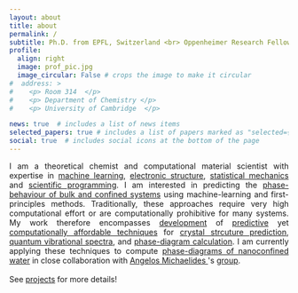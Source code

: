 ```yaml
---
layout: about
title: about
permalink: /
subtitle: Ph.D. from EPFL, Switzerland <br> Oppenheimer Research Fellow @ <a href='https://www.ch.cam.ac.uk/rig/tmi/about'> Department of Chemistry <a>, University of Cambridge, UK <br> Sydney Harvey Junior Research Fellow @ <a href='https://www.chu.cam.ac.uk/'>Churchill College</a>
profile:
  align: right
  image: prof_pic.jpg
  image_circular: False # crops the image to make it circular
#  address: >
#    <p> Room 314  </p>
#    <p> Department of Chemistry </p>
#    <p> University of Cambridge  </p>

news: true  # includes a list of news items
selected_papers: true # includes a list of papers marked as "selected={true}"
social: true  # includes social icons at the bottom of the page
---
```


<div style="text-align: justify"> I am a theoretical chemist and computational material scientist with expertise in <u>machine learning</u>, <u>electronic structure</u>, <u>statistical mechanics</u> and <u>scientific programming</u>. I am interested in predicting the <u>phase-behaviour of bulk and confined systems</u> using machine-learning and first-principles methods. Traditionally, these approaches require very high computational effort or are computationally prohibitive for many systems. My work therefore encompasses <u>development</u> of <u>predictive</u> yet <u>computationally affordable techniques</u> for <u>crystal strcuture prediction</u>, <u>quantum vibrational spectra</u>, and <u>phase-diagram calculation</u>. I am currently applying these techniques to compute <u>phase-diagrams of nanoconfined water</u> in close collaboration with <a href="https://www.ch.cam.ac.uk/group/michaelides/person/am452"> Angelos Michaelides </a>'s <a href="https://www.ch.cam.ac.uk/group/michaelides/">group</a>. 
</div>
<br>
See <a href="/projects/">projects</a> for more details!
<br>


